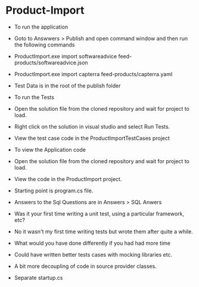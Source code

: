 # Product-Import

- To run the application 
 - Goto to Answwers > Publish and open command window and then run the following commands
 - ProductImport.exe import softwareadvice feed-products/softwareadvice.json
 - ProductImport.exe import capterra feed-products/capterra.yaml
 - Test Data is in the root of the publish folder

- To run the Tests
 - Open the solution file from the cloned repository and wait for project to load.
 - Right click on the solution in visual studio and select Run Tests.
 - View the test case code in the ProductImportTestCases project

- To view the Application code
 - Open the solution file from the cloned repository and wait for project to load.
 - View the code in the ProductImport project.
 - Starting point is program.cs file.

- Answers to the Sql Questions are in Answers > SQL Anwers

- Was it your first time writing a unit test, using a particular framework, etc?
 - No it wasn't my first time writing tests but wrote them after quite a while.

- What would you have done differently if you had had more time
 - Could have written better tests cases with mocking libraries etc.
 - A bit more decoupling of code in source provider classes.
 - Separate startup.cs 
